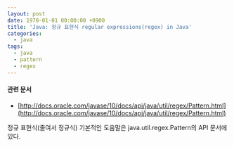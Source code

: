 ```yaml
---
layout: post
date: 1970-01-01 00:00:00 +0900
title: 'Java: 정규 표현식 regular expressions(regex) in Java'
categories:
  - java
tags:
  - java
  - pattern
  - regex
---
```


#### 관련 문서
- [http://docs.oracle.com/javase/10/docs/api/java/util/regex/Pattern.html](http://docs.oracle.com/javase/10/docs/api/java/util/regex/Pattern.html)


정규 표현식(줄여서 정규식)
기본적인 도움말은 java.util.regex.Pattern의 API 문서에 있다.
